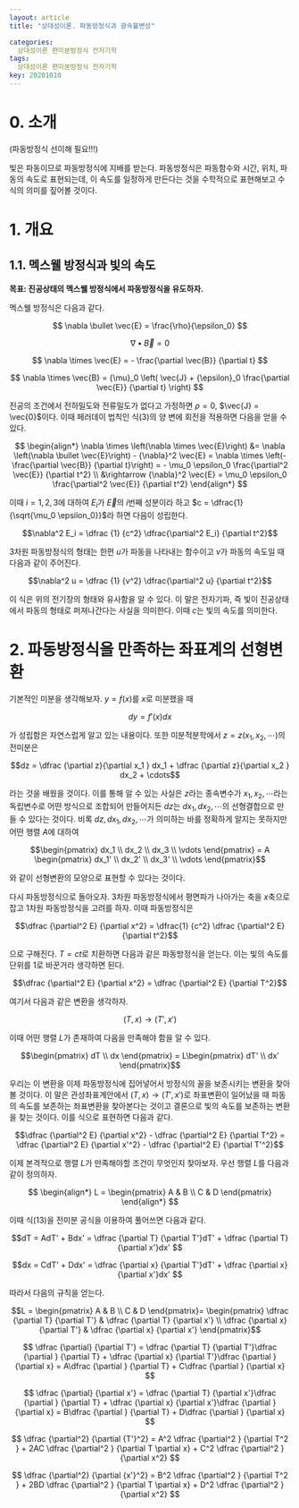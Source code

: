 ```yaml
---
layout: article
title: "상대성이론. 파동방정식과 광속불변성"

categories:
  상대성이론 편미분방정식 전자기학
tags:
  상대성이론 편미분방정식 전자기학
key: 20201010
---
```


# 0. 소개    

(파동방정식 선이해 필요!!!)

빛은 파동이므로 파동방정식에 지배를 받는다. 파동방정식은 파동함수와 시간, 위치, 파동의 속도로 표현되는데, 이 속도를 일정하게 만든다는 것을 수학적으로 표현해보고 수식의 의미를 짚어볼 것이다.

# 1. 개요

## 1.1. 멕스웰 방정식과 빛의 속도

**목표: 진공상태의 멕스웰 방정식에서 파동방정식을 유도하자.**

멕스웰 방정식은 다음과 같다.

$$
\nabla \bullet \vec{E} = \frac{\rho}{\epsilon_0}
$$

$$
\nabla \bullet \vec{B} = 0
$$

$$
\nabla \times \vec{E} = - \frac{\partial \vec{B}} {\partial t}
$$

$$
\nabla \times \vec{B} = {\mu}_0 \left( \vec{J} + {\epsilon}_0 \frac{\partial \vec{E}} {\partial t} \right)
$$

진공의 조건에서 전하밀도와 전류밀도가 없다고 가정하면 $\rho = 0$, $\vec{J} = \vec{0}$이다. 이때 페러데이 법칙인 식$(3)$의 양 변에 회전을 적용하면 다음을 얻을 수 있다.

$$
\begin{align*}
  \nabla \times \left(\nabla \times \vec{E}\right) &= \nabla \left(\nabla \bullet \vec{E}\right) - {\nabla}^2 \vec{E} = \nabla \times \left(- \frac{\partial \vec{B}} {\partial t}\right) = - \mu_0 \epsilon_0 \frac{\partial^2 \vec{E}} {\partial t^2}    \\
  &\rightarrow {\nabla}^2 \vec{E} = \mu_0 \epsilon_0 \frac{\partial^2 \vec{E}} {\partial t^2}
\end{align*}
$$

이때 $i= 1, 2, 3$에 대하여 $E_i$가 $\vec{E}$의 $i$번째 성분이라 하고 $c = \dfrac{1} {\sqrt{\mu_0 \epsilon_0}}$라 하면 다음이 성립한다.

$$\nabla^2 E_i = \dfrac {1} {c^2} \dfrac{\partial^2 E_i} {\partial t^2}$$

3차원 파동방정식의 형태는 한편 $u$가 파동을 나타내는 함수이고 $v$가 파동의 속도일 때 다음과 같이 주어진다.

$$\nabla^2 u  = \dfrac {1} {v^2} \dfrac{\partial^2 u} {\partial t^2}$$

이 식은 위의 전기장의 형태와 유사함을 알 수 있다. 이 말은 전자기파, 즉 빛이 진공상태에서 파동의 형태로 퍼져나간다는 사실을 의미한다. 이때 $c$는 빛의 속도를 의미한다.

# 2. 파동방정식을 만족하는 좌표계의 선형변환

 기본적인 미분을 생각해보자. $y=f(x)$를 $x$로 미분했을 때

 $$dy = f'(x)dx$$

 가 성립함은 자연스럽게 알고 있는 내용이다. 또한 미분적분학에서 $z = z(x_1 ,x_2 ,\cdots)$의 전미분은 

 $$dz = \dfrac {\partial z}{\partial x_1 } dx_1  + \dfrac {\partial z}{\partial x_2 } dx_2 + \cdots$$

라는 것을 배웠을 것이다. 이를 통해 알 수 있는 사실은 $z$라는 종속변수가 $x_1 , x_2 , \cdots$라는 독립변수로 어떤 방식으로 조합되어 만들어지든 $dz$는 $dx_1 , dx_2 , \cdots$의 선형결합으로 만들 수 있다는 것이다. 비록 $dz, dx_1 ,dx_2 , \cdots$가 의미하는 바를 정확하게 알지는 못하지만 어떤 행렬 $A$에 대하여

$$\begin{pmatrix} dx_1 \\ dx_2 \\ dx_3 \\ \vdots \end{pmatrix} = A \begin{pmatrix} dx_1' \\ dx_2' \\ dx_3' \\ \vdots \end{pmatrix}$$

와 같이 선형변환의 모양으로 표현할 수 있다는 것이다. 

다시 파동방정식으로 돌아오자. 3차원 파동방정식에서 평면파가 나아가는 축을 $x$축으로 잡고 1차원 파동방정식을 고려를 하자. 이때 파동방정식은

$$\dfrac {\partial^2 E} {\partial x^2} = \dfrac{1} {c^2} \dfrac {\partial^2 E} {\partial t^2}$$

으로 구해진다. $T = ct$로 치환하면 다음과 같은 파동방정식을 얻는다. 이는 빛의 속도를 단위를 1로 바꾼거라 생각하면 된다. 

$$\dfrac {\partial^2 E} {\partial x^2} = \dfrac {\partial^2 E} {\partial T^2}$$

여기서 다음과 같은 변환을 생각하자. 

$$(T, x) \rightarrow (T', x')$$

이때 어떤 행렬 $L$가 존재하여 다음을 만족해야 함을 알 수 있다.

$$\begin{pmatrix} dT \\ dx \end{pmatrix} = L\begin{pmatrix} dT' \\ dx' \end{pmatrix}$$

우리는 이 변환을 이제 파동방정식에 집어넣어서 방정식의 꼴을 보존시키는 변환을 찾아볼 것이다. 이 말은 관성좌표계안에서 $(T, x) \rightarrow (T', x')$로 좌표변환이 일어났을 때 파동의 속도를 보존하는 좌표변환을 찾아본다는 것이고 결론으로 빛의 속도를 보존하는 변환을 찾는 것이다. 이를 식으로 표현하면 다음과 같다.

$$\dfrac {\partial^2 E} {\partial x^2} - \dfrac {\partial^2 E} {\partial T^2} = \dfrac {\partial^2 E} {\partial x'^2} - \dfrac {\partial^2 E} {\partial T'^2}$$

이제 본격적으로 행렬 $L$가 만족해야할 조건이 무엇인지 찾아보자. 우선 행렬 $L$를 다음과 같이 정의하자.

$$
\begin{align*}
L = \begin{pmatrix} A & B \\ C & D \end{pmatrix}
\end{align*}
$$

이때 식$(13)$을 전미분 공식을 이용하여 풀어쓰면 다음과 같다.

$$dT = AdT' + Bdx' = \dfrac {\partial T} {\partial T'}dT' + \dfrac {\partial T} {\partial x'}dx' $$

$$dx = CdT' + Ddx' = \dfrac {\partial x} {\partial T'}dT' + \dfrac {\partial x} {\partial x'}dx' $$

따라서 다음의 규칙을 얻는다.

$$L = \begin{pmatrix} A & B \\ C & D \end{pmatrix}= \begin{pmatrix} \dfrac {\partial T} {\partial T'} & \dfrac {\partial T} {\partial x'} \\ \dfrac {\partial x} {\partial T'} & \dfrac {\partial x} {\partial x'} \end{pmatrix}$$

$$
\dfrac {\partial} {\partial T'} = \dfrac {\partial T} {\partial T'}\dfrac {\partial } {\partial T} + \dfrac {\partial x} {\partial T'}\dfrac {\partial } {\partial x} = A\dfrac {\partial } {\partial T} + C\dfrac {\partial } {\partial x}
$$

$$
\dfrac {\partial} {\partial x'} = \dfrac {\partial T} {\partial x'}\dfrac {\partial } {\partial T} + \dfrac {\partial x} {\partial x'}\dfrac {\partial } {\partial x} = B\dfrac {\partial } {\partial T} + D\dfrac {\partial } {\partial x}
$$

$$
\dfrac {\partial^2} {\partial {T'}^2} = A^2 \dfrac {\partial^2 } {\partial T^2 } + 2AC \dfrac {\partial^2 } {\partial T \partial x} + C^2 \dfrac {\partial^2 } {\partial x^2}
$$

$$
\dfrac {\partial^2} {\partial {x'}^2} = B^2 \dfrac {\partial^2 } {\partial T^2 } + 2BD \dfrac {\partial^2 } {\partial T \partial x} + D^2 \dfrac {\partial^2 } {\partial x^2}
$$